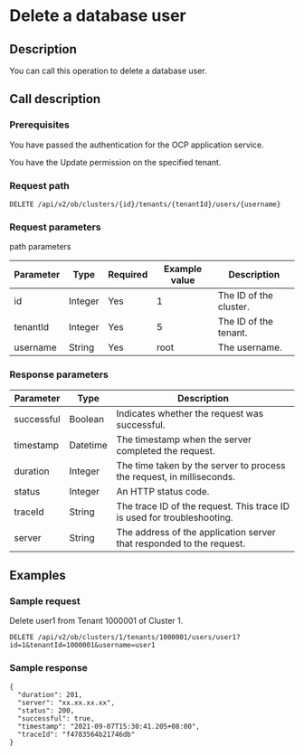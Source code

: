 Delete a database user 
===========================================



Description 
--------------------------------

You can call this operation to delete a database user.

Call description 
-------------------------------------

### Prerequisites 

You have passed the authentication for the OCP application service. 

You have the Update permission on the specified tenant.

### Request path 

`DELETE /api/v2/ob/clusters/{id}/tenants/{tenantId}/users/{username}`

### Request parameters 

path parameters


| Parameter |  Type   | Required | Example value |      Description       |
|-----------|---------|----------|---------------|------------------------|
| id        | Integer | Yes      | 1             | The ID of the cluster. |
| tenantId  | Integer | Yes      | 5             | The ID of the tenant.  |
| username  | String  | Yes      | root          | The username.          |



### Response parameters 



| Parameter  |   Type   |                               Description                               |
|------------|----------|-------------------------------------------------------------------------|
| successful | Boolean  | Indicates whether the request was successful.                           |
| timestamp  | Datetime | The timestamp when the server completed the request.                    |
| duration   | Integer  | The time taken by the server to process the request, in milliseconds.   |
| status     | Integer  | An HTTP status code.                                                    |
| traceId    | String   | The trace ID of the request. This trace ID is used for troubleshooting. |
| server     | String   | The address of the application server that responded to the request.    |



Examples 
-----------------------------

### Sample request 

Delete user1 from Tenant 1000001 of Cluster 1. 

`DELETE /api/v2/ob/clusters/1/tenants/1000001/users/user1?id=1&tenantId=1000001&username=user1`

### Sample response 

```unknow
{
  "duration": 201,
  "server": "xx.xx.xx.xx",
  "status": 200,
  "successful": true,
  "timestamp": "2021-09-07T15:30:41.205+08:00",
  "traceId": "f4783564b21746db"
}
```



